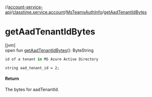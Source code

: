 //[account-service-api](../../../index.md)/[classtime.service.account](../index.md)/[MsTeamsAuthInfo](index.md)/[getAadTenantIdBytes](get-aad-tenant-id-bytes.md)

# getAadTenantIdBytes

[jvm]\
open fun [getAadTenantIdBytes](get-aad-tenant-id-bytes.md)(): ByteString

```kotlin
id of a tenant in MS Azure Active Directory

```
`string aad_tenant_id = 2;`

#### Return

The bytes for aadTenantId.
